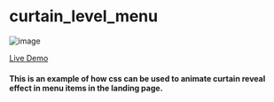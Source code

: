 # curtain_level_menu
![image](https://user-images.githubusercontent.com/35072109/202917121-f901e9ee-c3cc-4c14-8962-61fc8f36c090.png)

[Live Demo](https://shrest4647.github.io/curtain_reveal_menu)
#### This is an example of how css can be used to animate curtain reveal effect in menu items in the landing page.

